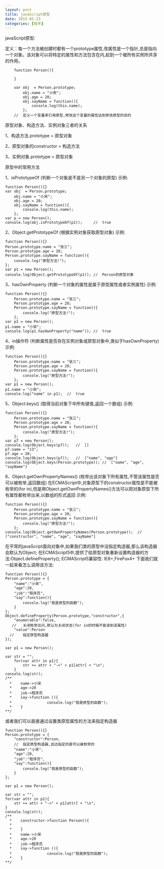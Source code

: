 ```yaml
---
layout: post
title: javaScript原型
date: 2015-05-23
categories: [技术]
---
```


javaScript原型:

定义：每一个方法被创建时都有一个prototype属性,改属性是一个指针,总是指向一个对象。该对象可以将特定的属性和方法包含在内,起到一个被所有实例所共享的作用。

	    function Person(){
	
	    }
	
	    var obj  = Person.prototype;
		    obj.name = "小宋";
		    obj.age = 20;
		    obj.sayName = function(){
		        console.log(this.name);
		    };
	    //	定义一个变量来引用原型,修改这个变量的属性达到修改原型的目的


原型对象、构造方法、实例对象三者的关系

1、构造方法.prototype = 原型对象

2、原型对象的constructor = 构造方法

3、实例对象.prototype = 原型对象

原型中的常用方法

1、isPrototypeOf	  (判断一个对象是不是另一个对象的原型)
示例:
	
    function Person(){}
    var obj  = Person.prototype;
        obj.name = "小宋";
        obj.age = 20;
        obj.sayName = function(){
            console.log(this.name);
        };
    var p = new Person();
    console.log(obj.isPrototypeOf(p1));		//	true

2、Object.getPrototypeOf		(根据实例对象获取原型对象)
示例:
	
    function Person(){}
    Person.prototype.name = "张三";
    Person.prototype.age = 20;
    Person.prototype.sayName = function(){
        console.log("原型方法!");
    };
    var p1 = new Person();
    console.log(Object.getPrototypeOf(p1));	//	Person的原型对象

3、hasOwnProperty	(判断一个对象的属性是属于原型属性或者实例属性)
示例:
	
    function Person(){}
        Person.prototype.name = "张三";
        Person.prototype.age = 20;
        Person.prototype.sayName = function(){
            console.log("原型方法!");
        };
    var p1 = new Person();
    p1.name = "小宋";
    console.log(p1.hasOwnProperty("name"));	//	true

4、in操作符	(判断属性是否存在实例对象或原型对象中,类似于hasOwnProperty)
示例:
	
    function Person(){}
        Person.prototype.name = "张三";
        Person.prototype.age = 20;
        Person.prototype.sayName = function(){
            console.log("原型方法!");
        };
    var p1 = new Person();
    p1.name = "小宋";
    console.log("name" in p1);	//	true

5、Object.keys()	(取得当前对象下中所有键值,返回一个数组)
示例:

    function Person(){}
        Person.prototype.name = "张三";
        Person.prototype.age = 20;
        Person.prototype.sayName = function(){
            console.log("原型方法!");
        };
    var p7 = new Person();
    console.log(Object.keys(p7));	//	[]
    p7.name = "z3";
    p7.age = 20;
    console.log(Object.keys(p7));	//	["name", "age"]
    console.log(Object.keys(Person.prototype));	//	["name", "age", "sayName"]

6、Object.getOwnPropertyNames()	(枚举出该对象下所有属性,不管该属性是否可以被枚举,返回数组)
在ECMAScript中,对象原型下的constructor属性是不能被枚举的(for in),但是用Object.getOwnPropertyNames()方法可以把对象原型下所有属性都枚举出来,以数组的形式返回
示例:

    function Person(){}
        Person.prototype.name = "张三";
        Person.prototype.age = 20;
        Person.prototype.sayName = function(){
            console.log("原型方法!");
        };
    console.log(Object.getOwnPropertyNames(Person.prototype)); 	//	["constructor", "name", "age", "sayName"]

在平常的javaScript面向对象中,如果我们类的原型中没指定构造器,那么该构造器会默认为Object;
在ECMAScript5中,提供了给原型对象重新设置构造器的方法:Object.defineProperty();
ECMAScript5兼容性: IE8+,FireFox4+
下面我们就一起来看怎么调用该方法:

    function Person(){}
    Person.prototype = {
        "name":"小宋",
        "age":20,
        "job":"程序员",
        "say":function(){
            console.log("我是原型的函数");
        }
    };
    Object.defineProperty(Person.prototype,"constructor",{
        "enumerable":false,
	   //	关闭枚举访问,默认为关闭状态(for in的时候不能读到该属性)
        "value":Person
	  //	指定原型构造器
    });

    var p1 = new Person();

    var str = "";
        for(var attr in p1){
            str += attr + "->" + p1[attr] + "\n";
        }
    console.log(str);
    /**
      *    name->小宋
      *    age->20
      *    job->程序员
      *    say->function (){
      *                console.log("我是原型的函数");
      *    }
    **/

或者我们可以直接通过设置类原型属性的方法来指定构造器

    function Person(){}
    Person.prototype = {
        "constructor":Person,
        //  指定原型构造器,这边指定的是可以被枚举的
        "name":"小宋",
        "age":20,
        "job":"程序员",
        "say":function(){
            console.log("我是原型的函数");
        }
    };

    var p1 = new Person();

    var str = "";
    for(var attr in p1){
        str += attr + "->" + p1[attr] + "\n";
    }
    console.log(str);
    /**
      *    constructor->function Person(){
      *
      *    }
      *    name->小宋
      *    age->20
      *    job->程序员
      *    say->function (){
      *                console.log("我是原型的函数");
      *    }
    **/